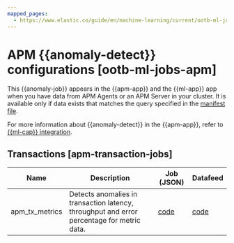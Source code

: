 ```yaml
---
mapped_pages:
  - https://www.elastic.co/guide/en/machine-learning/current/ootb-ml-jobs-apm.html
---
```


# APM {{anomaly-detect}} configurations [ootb-ml-jobs-apm]

This {{anomaly-job}} appears in the {{apm-app}} and the {{ml-app}} app when you have data from APM Agents or an APM Server in your cluster. It is available only if data exists that matches the query specified in the [manifest file](https://github.com/elastic/kibana/blob/master/x-pack/plugins/ml/server/models/data_recognizer/modules/apm_transaction/manifest.json).

For more information about {{anomaly-detect}} in the {{apm-app}}, refer to [{{ml-cap}} integration](/solutions/observability/apps/integrate-with-machine-learning.md).


## Transactions [apm-transaction-jobs]

| Name | Description | Job (JSON) | Datafeed |
| --- | --- | --- | --- |
| apm_tx_metrics | Detects anomalies in transaction latency, throughput and error percentage for metric data. | [code](https://github.com/elastic/kibana/blob/main/x-pack/plugins/ml/server/models/data_recognizer/modules/apm_transaction/ml/apm_tx_metrics.json) | [code](https://github.com/elastic/kibana/blob/main/x-pack/plugins/ml/server/models/data_recognizer/modules/apm_transaction/ml/datafeed_apm_tx_metrics.json) |

